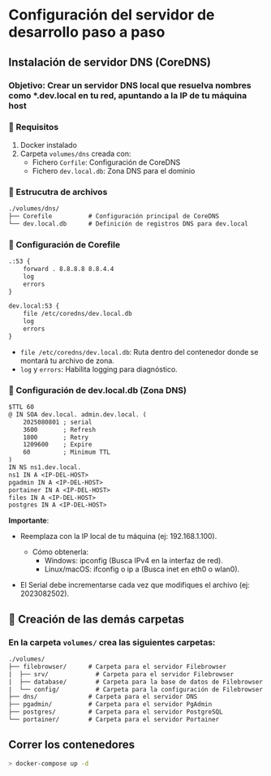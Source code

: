 # Configuración del servidor de desarrollo paso a paso

## Instalación de servidor DNS (CoreDNS)

### Objetivo: Crear un servidor DNS local que resuelva nombres como *.dev.local en tu red, apuntando a la IP de tu máquina host

### 📝 Requisitos

1. Docker instalado
2. Carpeta `volumes/dns` creada con:
    - Fichero `Corfile`: Configuración de CoreDNS
    - Fichero `dev.local.db`: Zona DNS para el dominio

### 📂 Estrucutra de archivos

```txt
./volumes/dns/
├── Corefile          # Configuración principal de CoreDNS
└── dev.local.db      # Definición de registros DNS para dev.local
```

### 🔨 Configuración de Corefile

```txt
.:53 {
    forward . 8.8.8.8 8.8.4.4
    log
    errors
}

dev.local:53 {
    file /etc/coredns/dev.local.db
    log
    errors
}
```
- `file /etc/coredns/dev.local.db`: Ruta dentro del contenedor donde se montará tu archivo de zona.
- `log` y `errors`: Habilita logging para diagnóstico.

### 🔨 Configuración de dev.local.db (Zona DNS)

```txt
$TTL 60
@ IN SOA dev.local. admin.dev.local. (
    2025080801 ; serial
    3600       ; Refresh
    1800       ; Retry
    1209600    ; Expire
    60         ; Minimum TTL
)
IN NS ns1.dev.local.
ns1 IN A <IP-DEL-HOST>
pgadmin IN A <IP-DEL-HOST>
portainer IN A <IP-DEL-HOST>
files IN A <IP-DEL-HOST>
postgres IN A <IP-DEL-HOST>
```

**Importante**:

- Reemplaza <IP-DEL-HOST> con la IP local de tu máquina (ej: 192.168.1.100).
    - Cómo obtenerla:
        - Windows: ipconfig (Busca IPv4 en la interfaz de red).
        - Linux/macOS: ifconfig o ip a (Busca inet en eth0 o wlan0).

- El Serial debe incrementarse cada vez que modifiques el archivo (ej: 2023082502).

## 📂 Creación de las demás carpetas

### En la carpeta `volumes/` crea las siguientes carpetas:

```txt
./volumes/
├── filebrowser/      # Carpeta para el servidor Filebrowser
|  ├── srv/             # Carpeta para el servidor Filebrowser
|  ├── database/        # Carpeta para la base de datos de Filebrowser
|  └── config/          # Carpeta para la configuración de Filebrowser
├── dns/              # Carpeta para el servidor DNS
├── pgadmin/          # Carpeta para el servidor PgAdmin
├── postgres/         # Carpeta para el servidor PostgreSQL
└── portainer/        # Carpeta para el servidor Portainer
```

## Correr los contenedores

```bash
> docker-compose up -d
```
